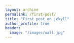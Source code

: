 ```yaml
---
layout: archive
permalink: /first-post/
title: "First post on jekyll"
author_profile: true
header:
  image: "/images/wall.jpg"
---
```


